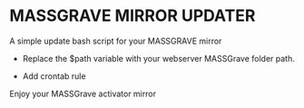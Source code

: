 # MASSGRAVE MIRROR UPDATER
A simple update bash script for your MASSGRAVE mirror

* Replace the $path variable with your webserver MASSGrave folder path.

* Add crontab rule

Enjoy your MASSGrave activator mirror
